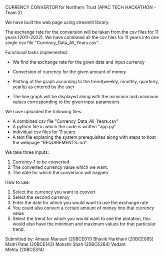 CURRENCY CONVERTOR
for Northern Trust (APAC TECH HACKATHON - Team 2)

We have built the web page using streamlit library.

The exchange rate for the conversion will be taken from the csv files for 11 years (2011-2022).
We have combined all the csv files for 11 years into one single csv file "Currency_Data_All_Years.csv".

Functional tasks implemented:
- We find the exchange rate for the given date and input currency
- Conversion of currency for the given amount of money
- Plotting of the graph according to the trend(weekly, monthly, quarterly, yearly) as entered by the user

- The line graph will be displayed along with the minimum and maximum values corresponding to the given input parameters

We have uploaded the following files:
- A combined csv file "Currency_Data_All_Years.csv"
- A python file in which the code is written "app.py"
- Individual csv files for 11 years
- A text file explaning the system prerequisites along with steps to host the webpage "REQUIREMENTS.md"


We take three inputs:
1. Currency-1 to be converted
2. The converted currency value which we want.
3. The date for which the conversion will happen.


How to use:
1. Select the currency you want to convert
2. Select the second currency
3. Enter the date for which you would want to use the exchange rate
4. You could also convert a certain amount of money into that currency value
5. Select the trend for which you would want to see the plotation, this would also have the minimum and maximum values for that particular trend. 



Submitted by:
Amaan Mansuri (20BCE011)
Bhavik Harkhani (20BCE085)
Maitri Patel (20BCE143)
Mokshil Shah (20BCE264) 
Vedant Mehta (20BCE314)

